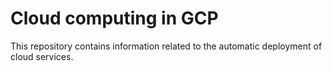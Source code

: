# Cloud computing in GCP

This repository contains information related to the automatic deployment of cloud services.